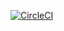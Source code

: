 [![CircleCI](https://circleci.com/gh/capybaradesuga/schedule-arranger.svg?style=svg)](https://circleci.com/gh/capybaradesuga/schedule-arranger)